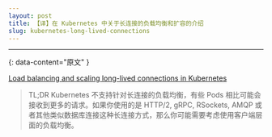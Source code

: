 ```yaml
---
layout: post
title: 【译】在 Kubernetes 中关于长连接的负载均衡和扩容的介绍
slug: kubernetes-long-lived-connections
---
```


---
{: data-content="原文" }

[Load balancing and scaling long-lived connections in Kubernetes](https://learnk8s.io/kubernetes-long-lived-connections)

> TL;DR Kubernetes 不支持针对长连接的负载均衡，有些 Pods 相比可能会接收到更多的请求。如果你使用的是 HTTP/2, gRPC, RSockets, AMQP 或者其他类似数据库连接这种长连接方式，那么你可能需要考虑使用客户端层面的负载均衡。

